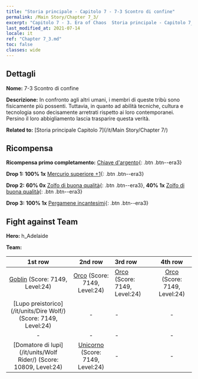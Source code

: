 ```yaml
---
title: "Storia principale - Capitolo 7 - 7-3 Scontro di confine"
permalink: /Main Story/Chapter 7_3/
excerpt: "Capitolo 7 - 3. Era of Chaos  Storia principale - Capitolo 7_3. 7-3 Scontro di confine"
last_modified_at: 2021-07-14
locale: it
ref: "Chapter 7_3.md"
toc: false
classes: wide
---
```


## Dettagli

 **Nome:** 7-3 Scontro di confine

 **Descrizione:** In confronto agli altri umani, i membri di queste tribù sono fisicamente più possenti. Tuttavia, in quanto ad abilità tecniche, cultura e tecnologia sono decisamente arretrati rispetto ai loro contemporanei. Persino il loro abbigliamento lascia trasparire questa verità.

 **Related to:** [Storia principale Capitolo 7](/it/Main Story/Chapter 7/)

## Ricompensa

 **Ricompensa primo completamento:** [Chiave d'argento](/ItemsIT/con_693/){: .btn .btn--era3}

 **Drop 1:** **100% 1x** [Mercurio superiore +1](/ItemsIT/mat_21/){: .btn .btn--era3}

 **Drop 2:** **60% 0x** [Zolfo di buona qualità](/ItemsIT/mat_15/){: .btn .btn--era3}, **40% 1x** [Zolfo di buona qualità](/ItemsIT/mat_15/){: .btn .btn--era3}

 **Drop 3:** **100% 1x** [Pergamene incantesimi](/ItemsIT/con_694/){: .btn .btn--era3}


## Fight against Team
 **Hero:** h_Adelaide

 **Team:**


  | 1st row | 2nd row | 3rd row | 4th row |
  |:----:|:----:|:----|:----:|
  | [Goblin](/it/units/Goblin/) (Score: 7149, Level:24)  | [Orco](/it/units/Orc/) (Score: 7149, Level:24)  | [Orco](/it/units/Orc/) (Score: 7149, Level:24)  | [Orco](/it/units/Orc/) (Score: 7149, Level:24)  |
  | [Lupo preistorico](/it/units/Dire Wolf/) (Score: 7149, Level:24)  | - | - | - |
  | - | - | - | - |
  | [Domatore di lupi](/it/units/Wolf Rider/) (Score: 10809, Level:24)  | [Unicorno](/it/units/Unicorn/) (Score: 7149, Level:24)  | - | - |


